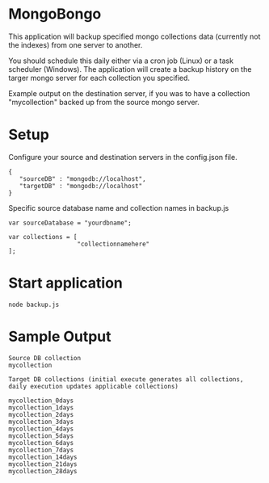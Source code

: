 # MongoBongo
This application will backup specified mongo collections data (currently not the indexes) from one server to another.

You should schedule this daily either via a cron job (Linux) or a task scheduler (Windows).
The application will create a backup history on the targer mongo server for each collection you specified.

Example output on the destination server, if you was to have a collection "mycollection" backed up from the source mongo server.


# Setup

Configure your source and destination servers in the config.json file.

```
{
   "sourceDB" : "mongodb://localhost",
   "targetDB" : "mongodb://localhost"
}
```

Specific source database name and collection names in backup.js

```
var sourceDatabase = "yourdbname";

var collections = [
                   "collectionnamehere"
];
```

# Start application

```
node backup.js
```

# Sample Output

```
Source DB collection
mycollection

Target DB collections (initial execute generates all collections, daily execution updates applicable collections)

mycollection_0days
mycollection_1days 
mycollection_2days 
mycollection_3days 
mycollection_4days 
mycollection_5days 
mycollection_6days 
mycollection_7days 
mycollection_14days 
mycollection_21days 
mycollection_28days 
```
 
